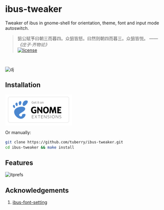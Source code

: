 # ibus-tweaker

Tweaker of ibus in gnome-shell for orientation, theme, font and input mode autoswitch.
> 狙公赋芧曰朝三而暮四。众狙皆怒。曰然则朝四而暮三。众狙皆悦。 —— *《庄子·齐物论》*<br>
[![license]](/LICENSE)
</br>

![dj](https://user-images.githubusercontent.com/17917040/92872878-0e647800-f439-11ea-9c14-781b4d3191ed.gif)


## Installation

[<img src="https://raw.githubusercontent.com/andyholmes/gnome-shell-extensions-badge/master/get-it-on-ego.svg?sanitize=true" alt="Get it on GNOME Extensions" height="100" align="middle">][EGO]

Or manually:

```bash
git clone https://github.com/tuberry/ibus-tweaker.git
cd ibus-tweaker && make install
```

## Features

![itprefs](https://user-images.githubusercontent.com/17917040/112714757-e4772c80-8f16-11eb-96b6-2509431f3877.png)

## Acknowledgements

1. [ibus-font-setting](https://extensions.gnome.org/extension/1121/ibus-font-setting/)

[EGO]:https://extensions.gnome.org/extension/2820/ibus-tweaker/
[license]:https://img.shields.io/badge/license-GPLv3-green.svg
